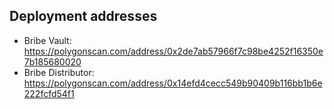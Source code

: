 ## Deployment addresses

- Bribe Vault: https://polygonscan.com/address/0x2de7ab57966f7c98be4252f16350e7b185680020
- Bribe Distributor: https://polygonscan.com/address/0x14efd4cecc549b90409b116bb1b6e222fcfd54f1
